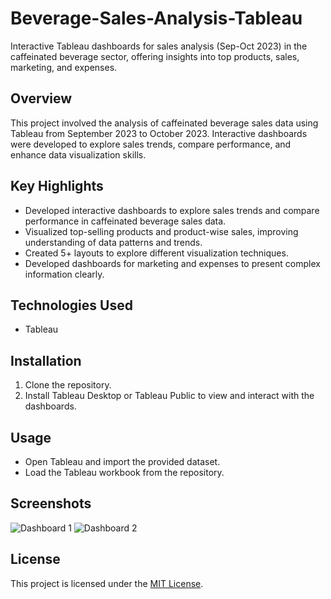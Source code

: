 # Beverage-Sales-Analysis-Tableau
 Interactive Tableau dashboards for sales analysis (Sep-Oct 2023) in the caffeinated beverage sector, offering insights into top products, sales, marketing, and expenses.

## Overview
This project involved the analysis of caffeinated beverage sales data using Tableau from September 2023 to October 2023. Interactive dashboards were developed to explore sales trends, compare performance, and enhance data visualization skills.

## Key Highlights
- Developed interactive dashboards to explore sales trends and compare performance in caffeinated beverage sales data.
- Visualized top-selling products and product-wise sales, improving understanding of data patterns and trends.
- Created 5+ layouts to explore different visualization techniques.
- Developed dashboards for marketing and expenses to present complex information clearly.

## Technologies Used
- Tableau

## Installation
1. Clone the repository.
2. Install Tableau Desktop or Tableau Public to view and interact with the dashboards.

## Usage
- Open Tableau and import the provided dataset.
- Load the Tableau workbook from the repository.
  
## Screenshots
![Dashboard 1](/screenshots/dashboard1.png)
![Dashboard 2](/screenshots/dashboard2.png)

## License
This project is licensed under the [MIT License](LICENSE).
